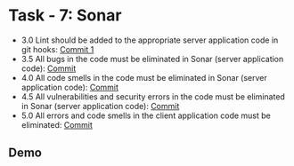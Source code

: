 
# Task - 7: Sonar

- 3.0 Lint should be added to the appropriate server application code in git hooks: [Commit 1]()
- 3.5 All bugs in the code must be eliminated in Sonar (server application code): [Commit]()
- 4.0 All code smells in the code must be eliminated in Sonar (server application code): [Commit]()
- 4.5 All vulnerabilities and security errors in the code must be eliminated in Sonar (server application code): [Commit]()
- 5.0 All errors and code smells in the client application code must be eliminated: [Commit]()


## Demo


